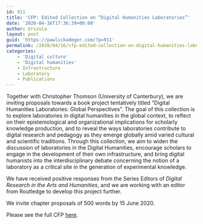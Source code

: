 ```yaml
---
id: 911
title: 'CFP: Edited Collection on “Digital Humanities Laboratories”'
date: '2020-04-16T17:36:39+00:00'
author: Urszula
layout: post
guid: 'https://pawlickadeger.com/?p=911'
permalink: /2020/04/16/cfp-edited-collection-on-digital-humanities-laboratories/
categories:
    - 'Digital culture'
    - 'Digital humanities'
    - Infrastructure
    - Laboratory
    - Publications
---
```


Together with Christopher Thomson (University of Canterbury), we are inviting proposals towards a book project tentatively titled “Digital Humanities Laboratories: Global Perspectives”. The goal of this collection is to explore laboratories in digital humanities in the global context, to reflect on their epistemological and organizational implications for scholarly knowledge production, and to reveal the ways laboratories contribute to digital research and pedagogy as they emerge globally amid varied cultural and scientific traditions. Through this collection, we aim to widen the discussion of laboratories in the Digital Humanities, encourage scholars to engage in the development of their own infrastructure, and bring digital humanists into the interdisciplinary debate concerning the notion of a laboratory as a critical site in the generation of experimental knowledge.

We have received positive responses from the Series Editors of *Digital Research in the Arts and Humanities*, and we are working with an editor from Routledge to develop this project further.

We invite chapter proposals of 500 words by 15 June 2020.

Please see the full CFP [here](https://pawlickadeger.com/wp-content/uploads/2020/04/DH_Labs_CFP.pdf).
